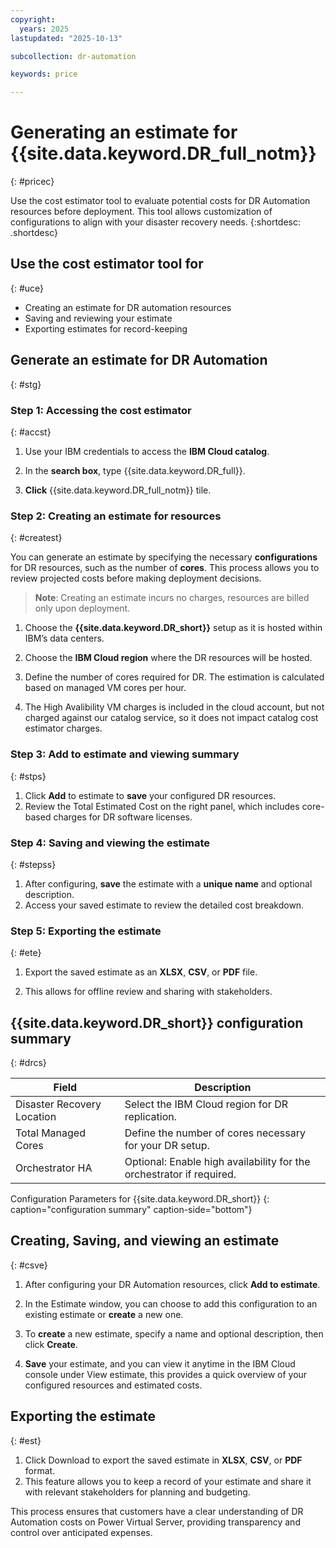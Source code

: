 ```yaml
---
copyright:
  years: 2025
lastupdated: "2025-10-13"

subcollection: dr-automation

keywords: price

---
```


# Generating an estimate for {{site.data.keyword.DR_full_notm}}
{: #pricec}

Use the cost estimator tool to evaluate potential costs for DR Automation resources before deployment. This tool allows customization of configurations to align with your disaster recovery needs.
{:shortdesc: .shortdesc}

## Use the cost estimator tool for
{: #uce}

- Creating an estimate for DR automation resources
- Saving and reviewing your estimate
- Exporting estimates for record-keeping


## Generate an estimate for DR Automation
{: #stg}

### Step 1: Accessing the cost estimator
{: #accst}

1. Use your IBM credentials to access the **IBM Cloud catalog**.

2. In the **search box**, type {{site.data.keyword.DR_full}}.

3. **Click** {{site.data.keyword.DR_full_notm}} tile.


### Step 2: Creating an estimate for resources
{: #createst}

You can generate an estimate by specifying the necessary **configurations** for DR resources, such as the number of **cores**. This process allows you to review projected costs before making deployment decisions.

 >**Note**: Creating an estimate incurs no charges, resources are billed only upon deployment.

1. Choose the **{{site.data.keyword.DR_short}}** setup as it is hosted within IBM’s data centers.

2. Choose the **IBM Cloud region** where the DR resources will be hosted.

3. Define the number of cores required for DR. The estimation is calculated based on managed VM cores per hour.

4. The High Avalibility VM charges is included in the cloud account, but not charged against our catalog service, so it does not impact catalog cost estimator charges.


### Step 3: Add to estimate and viewing summary
{: #stps}

1. Click **Add** to estimate to **save** your configured DR resources.
2. Review the Total Estimated Cost on the right panel, which includes core-based charges for DR software licenses.


### Step 4: Saving and viewing the estimate
{: #stepss}

1. After configuring, **save** the estimate with a **unique name** and optional description.
2. Access your saved estimate to review the detailed cost breakdown.


### Step 5: Exporting the estimate
{: #ete}

1. Export the saved estimate as an **XLSX**, **CSV**, or **PDF** file.

2. This allows for offline review and sharing with stakeholders.


## {{site.data.keyword.DR_short}} configuration summary
{: #drcs}

| Field                          | Description                                                                                           |
|--------------------------------|-------------------------------------------------------------------------------------------------------|
| Disaster Recovery Location  | Select the IBM Cloud region for DR replication.                                                      |
| Total Managed Cores         | Define the number of cores necessary for your DR setup.                                             |
| Orchestrator HA             | Optional: Enable high availability for the orchestrator if required.                                |
Configuration Parameters for {{site.data.keyword.DR_short}}
{: caption="configuration summary" caption-side="bottom"}

## Creating, Saving, and viewing an estimate
{: #csve}

1. After configuring your DR Automation resources, click **Add to estimate**.

2. In the Estimate window, you can choose to add this configuration to an existing estimate or **create** a new one.
3. To **create** a new estimate, specify a name and optional description, then click **Create**.

4. **Save** your estimate, and you can view it anytime in the IBM Cloud console under View estimate, 
this provides a quick overview of your configured resources and estimated costs.


## Exporting the estimate
{: #est}

1. Click Download to export the saved estimate in **XLSX**, **CSV**, or **PDF** format.
2. This feature allows you to keep a record of your estimate and share it with relevant stakeholders for planning and budgeting.

This process ensures that customers have a clear understanding of DR Automation costs on Power Virtual Server, providing transparency and control over anticipated expenses.
